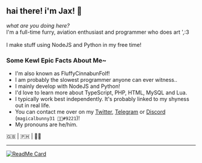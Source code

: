 ## hai there! i'm Jax! 🐾

*what are you doing here?*<br>
I'm a full-time furry, aviation enthusiast and programmer who does art ',:3<br>
<br>
I make stuff using NodeJS and Python in my free time!<br>

### Some Kewl Epic Facts About Me~
- I'm also known as FluffyCinnabunFolf!
- I am probably the slowest programmer anyone can ever witness..
- I mainly develop with NodeJS and Python!
- I'd love to learn more about TypeScript, PHP, HTML, MySQL and Lua.
- I typically work best independently. It's probably linked to my shyness out in real life.
- You can contact me over on my [Twitter](https://twitter.com/magicalbunny31 "Link to my Twitter account!"), [Telegram](https://t.me/magicalbunny31 "Link to open a chat with me on Telegram!") or [Discord](https://discord.gg/5cE7AjX "Invite to my Discord server!") (`magicalbunny31 🍂🌃#9221`)!
- My pronouns are he/him.

🇬🇧 | 🇵🇭 | 🏳️‍🌈

---

[![ReadMe Card](https://github-readme-stats.vercel.app/api/pin/?username=magicalbunny31&repo=discord-bunny-bot-public)](https://github.com/anuraghazra/github-readme-stats)
